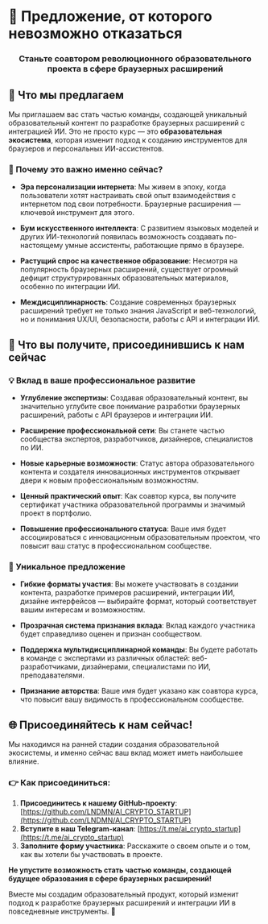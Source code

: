 # 🚀 Предложение, от которого невозможно отказаться

<div align="center">
  <h3>Станьте соавтором революционного образовательного проекта в сфере браузерных расширений</h3>
</div>

## 💎 Что мы предлагаем

Мы приглашаем вас стать частью команды, создающей уникальный образовательный контент по разработке браузерных расширений с интеграцией ИИ. Это не просто курс — это **образовательная экосистема**, которая изменит подход к созданию инструментов для браузеров и персональных ИИ-ассистентов.

### 🌟 Почему это важно именно сейчас?

- **Эра персонализации интернета**: Мы живем в эпоху, когда пользователи хотят настраивать свой опыт взаимодействия с интернетом под свои потребности. Браузерные расширения — ключевой инструмент для этого.

- **Бум искусственного интеллекта**: С развитием языковых моделей и других ИИ-технологий появилась возможность создавать по-настоящему умные ассистенты, работающие прямо в браузере.

- **Растущий спрос на качественное образование**: Несмотря на популярность браузерных расширений, существует огромный дефицит структурированных образовательных материалов, особенно по интеграции ИИ.

- **Междисциплинарность**: Создание современных браузерных расширений требует не только знания JavaScript и веб-технологий, но и понимания UX/UI, безопасности, работы с API и интеграции ИИ.

## 🚀 Что вы получите, присоединившись к нам сейчас

### 💡 Вклад в ваше профессиональное развитие

- **Углубление экспертизы**: Создавая образовательный контент, вы значительно углубите свое понимание разработки браузерных расширений, работы с API браузеров и интеграции ИИ.

- **Расширение профессиональной сети**: Вы станете частью сообщества экспертов, разработчиков, дизайнеров, специалистов по ИИ.

- **Новые карьерные возможности**: Статус автора образовательного контента и создателя инновационных инструментов открывает двери к новым профессиональным возможностям.

- **Ценный практический опыт**: Как соавтор курса, вы получите сертификат участника образовательной программы и значимый проект в портфолио.

- **Повышение профессионального статуса**: Ваше имя будет ассоциироваться с инновационным образовательным проектом, что повысит ваш статус в профессиональном сообществе.

### 🎁 Уникальное предложение

- **Гибкие форматы участия**: Вы можете участвовать в создании контента, разработке примеров расширений, интеграции ИИ, дизайне интерфейсов — выбирайте формат, который соответствует вашим интересам и возможностям.

- **Прозрачная система признания вклада**: Вклад каждого участника будет справедливо оценен и признан сообществом.

- **Поддержка мультидисциплинарной команды**: Вы будете работать в команде с экспертами из различных областей: веб-разработчиками, дизайнерами, специалистами по ИИ, преподавателями.

- **Признание авторства**: Ваше имя будет указано как соавтора курса, что повысит вашу видимость в профессиональном сообществе.

## 🌐 Присоединяйтесь к нам сейчас!

Мы находимся на ранней стадии создания образовательной экосистемы, и именно сейчас ваш вклад может иметь наибольшее влияние.

### 👉 Как присоединиться:

1. **Присоединитесь к нашему GitHub-проекту**: [https://github.com/LNDMN/AI_CRYPTO_STARTUP](https://github.com/LNDMN/AI_CRYPTO_STARTUP)
2. **Вступите в наш Telegram-канал**: [https://t.me/ai_crypto_startup](https://t.me/ai_crypto_startup)
3. **Заполните форму участника**: Расскажите о своем опыте и о том, как вы хотели бы участвовать в проекте.

**Не упустите возможность стать частью команды, создающей будущее образования в сфере браузерных расширений!**

Вместе мы создадим образовательный продукт, который изменит подход к разработке браузерных расширений и интеграции ИИ в повседневные инструменты. 🌟 